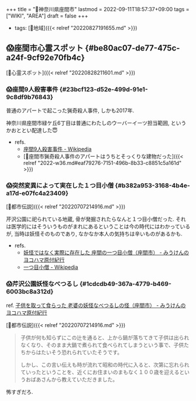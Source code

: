 +++
title = "📝神奈川県座間市"
lastmod = 2022-09-11T18:57:37+09:00
tags = ["WIKI", "AREA"]
draft = false
+++

-   tags: [🔖地域]({{< relref "20220827191655.md" >}})


## 😱座間市心霊スポット {#be80ac07-de77-475c-a24f-9cf92e70fb4c}

[🔖心霊スポット]({{< relref "20220828211601.md" >}})


### 😱座間9人殺害事件 {#23bcf123-d52e-499d-91e1-9c8df9b76843}

普通のアパートで起こった猟奇殺人事件, しかも2017年.

神奈川県座間市緑ケ丘6丁目は普通にわたしのウーバーイーツ担当範囲, というかおととい配達した😇

-   refs.
    -   [座間9人殺害事件 - Wikipedia](https://ja.wikipedia.org/wiki/%E5%BA%A7%E9%96%939%E4%BA%BA%E6%AE%BA%E5%AE%B3%E4%BA%8B%E4%BB%B6)
    -   [💭座間市猟奇殺人事件のアパートはうちとそっくりな建物だった]({{< relref "2022-w36.md#eaf79276-7151-496b-8b33-c8851c5a161d" >}})


### 😱突然変異によって実在した１つ目小僧 {#b382a953-3168-4b4e-a17d-e07fc4a23409}

[🔖都市伝説]({{< relref "20220707214916.md" >}})

芹沢公園に祀られている地蔵, 骨が発掘されたらなんと１つ目小僧だった. それは医学的にはそういうものがまれにあるということは今の時代にはわかっているが, 当時は妖怪そのものであり, なかなか本人の気持ちは辛いものがあるかも.

-   refs.
    -   [妖怪ではなく実際に存在した 座間の一つ目小僧（座間市） - みうけんのヨコハマ原付紀行](https://www.miuken.net/entry/2020/12/20/000000)
    -   [一つ目小僧 - Wikipedia](https://ja.wikipedia.org/wiki/%E4%B8%80%E3%81%A4%E7%9B%AE%E5%B0%8F%E5%83%A7)


### 😱芹沢公園妖怪なべつるし {#1cdcdb49-367a-4779-b469-6003bc8a312d}

ref. [子供を取って食らった 老婆の妖怪なべつるしの怪（座間市） - みうけんのヨコハマ原付紀行](https://www.miuken.net/entry/2021/02/16/000000)

[🔖都市伝説]({{< relref "20220707214916.md" >}})

> 子供が何も知らずにこの辻を通ると、上から鍋が落ちてきて子供は出られなくなり、そのまま大鍋で煮られて食べられてしまうという事で、子供たちからはたいそう恐れられていたそうです。
>
> しかし、この言い伝えも時が流れて昭和の時代に入ると、次第に忘れられていったということを、近くにお住まいのまもなく１００歳を迎えるというおばあさんから教えていただきました。

怖すぎだろ.
